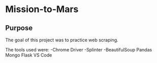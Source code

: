 # Mission-to-Mars

## Purpose
The goal of this project was to practice web scraping. 

The tools used were:
-Chrome Driver
-Splinter
-BeautifulSoup
Pandas
Mongo
Flask
VS Code